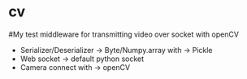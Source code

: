 # cv

#My test middleware for transmitting video over socket with openCV 
- Serializer/Deserializer -> Byte/Numpy.array with -> Pickle
- Web socket -> default python socket
- Camera connect with -> openCV

